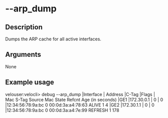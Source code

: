 #	--arp_dump

##	Description
Dumps the ARP cache for all active interfaces.

##  Arguments
None

##  Example usage

velouser:velocli> debug --arp_dump
|Interface   |   Address  |C-Tag  |Flags  |              Mac  S-Tag         Source Mac    State  Refcnt  Age (in seconds)
|GE1         |172.30.0.1  |    0  |    0  |12:34:56:78:9a:bc      0  00:0d:3a:a4:78:63    ALIVE       1                 4
|GE2         |172.30.1.1  |    0  |    0  |12:34:56:78:9a:bc      0  00:0d:3a:a4:7e:99  REFRESH       1               178
